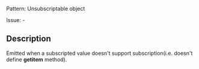 Pattern: Unsubscriptable object

Issue: -

## Description

Emitted when a subscripted value doesn't support subscription(i.e. doesn't define __getitem__ method).